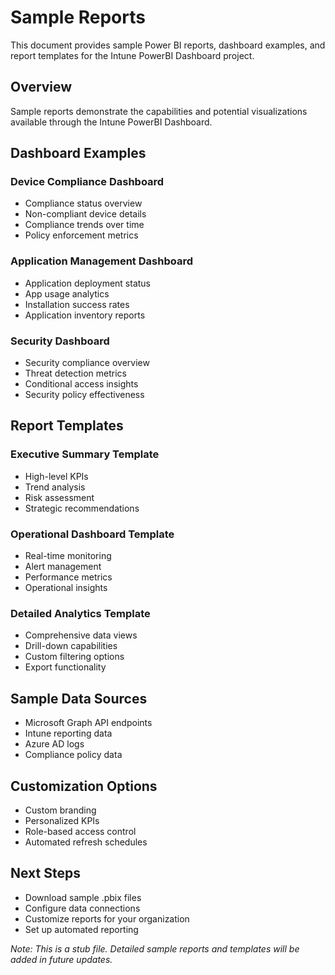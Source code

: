 # Sample Reports

This document provides sample Power BI reports, dashboard examples, and report templates for the Intune PowerBI Dashboard project.

## Overview

Sample reports demonstrate the capabilities and potential visualizations available through the Intune PowerBI Dashboard.

## Dashboard Examples

### Device Compliance Dashboard
- Compliance status overview
- Non-compliant device details
- Compliance trends over time
- Policy enforcement metrics

### Application Management Dashboard
- Application deployment status
- App usage analytics
- Installation success rates
- Application inventory reports

### Security Dashboard
- Security compliance overview
- Threat detection metrics
- Conditional access insights
- Security policy effectiveness

## Report Templates

### Executive Summary Template
- High-level KPIs
- Trend analysis
- Risk assessment
- Strategic recommendations

### Operational Dashboard Template
- Real-time monitoring
- Alert management
- Performance metrics
- Operational insights

### Detailed Analytics Template
- Comprehensive data views
- Drill-down capabilities
- Custom filtering options
- Export functionality

## Sample Data Sources

- Microsoft Graph API endpoints
- Intune reporting data
- Azure AD logs
- Compliance policy data

## Customization Options

- Custom branding
- Personalized KPIs
- Role-based access control
- Automated refresh schedules

## Next Steps

- Download sample .pbix files
- Configure data connections
- Customize reports for your organization
- Set up automated reporting

*Note: This is a stub file. Detailed sample reports and templates will be added in future updates.*

